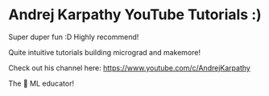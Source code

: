 # Andrej Karpathy YouTube Tutorials :)

Super duper fun :D Highly recommend! 

Quite intuitive tutorials building micrograd and makemore!

Check out his channel here: https://www.youtube.com/c/AndrejKarpathy 

The 🐐 ML educator!